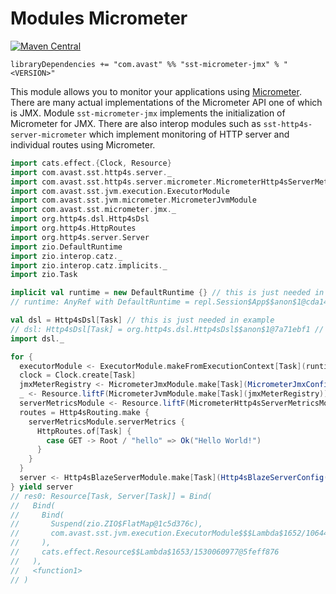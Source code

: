 # Modules Micrometer

[![Maven Central](https://img.shields.io/maven-central/v/com.avast/sst-micrometer-jmx_2.12)](https://repo1.maven.org/maven2/com/avast/sst-micrometer-jmx_2.12/)

`libraryDependencies += "com.avast" %% "sst-micrometer-jmx" % "<VERSION>"`

This module allows you to monitor your applications using [Micrometer](https://micrometer.io). There are many actual implementations of
the Micrometer API one of which is JMX. Module `sst-micrometer-jmx` implements the initialization of Micrometer for JMX. There are also
interop modules such as `sst-http4s-server-micrometer` which implement monitoring of HTTP server and individual routes using Micrometer.

```scala
import cats.effect.{Clock, Resource}
import com.avast.sst.http4s.server._
import com.avast.sst.http4s.server.micrometer.MicrometerHttp4sServerMetricsModule
import com.avast.sst.jvm.execution.ExecutorModule
import com.avast.sst.jvm.micrometer.MicrometerJvmModule
import com.avast.sst.micrometer.jmx._
import org.http4s.dsl.Http4sDsl
import org.http4s.HttpRoutes
import org.http4s.server.Server
import zio.DefaultRuntime
import zio.interop.catz._
import zio.interop.catz.implicits._
import zio.Task

implicit val runtime = new DefaultRuntime {} // this is just needed in example
// runtime: AnyRef with DefaultRuntime = repl.Session$App$$anon$1@cda144a // this is just needed in example

val dsl = Http4sDsl[Task] // this is just needed in example
// dsl: Http4sDsl[Task] = org.http4s.dsl.Http4sDsl$$anon$1@7a71ebf1 // this is just needed in example
import dsl._

for {
  executorModule <- ExecutorModule.makeFromExecutionContext[Task](runtime.Platform.executor.asEC)
  clock = Clock.create[Task]
  jmxMeterRegistry <- MicrometerJmxModule.make[Task](MicrometerJmxConfig("com.avast"))
  _ <- Resource.liftF(MicrometerJvmModule.make[Task](jmxMeterRegistry))
  serverMetricsModule <- Resource.liftF(MicrometerHttp4sServerMetricsModule.make[Task](jmxMeterRegistry, clock))
  routes = Http4sRouting.make {
    serverMetricsModule.serverMetrics {
      HttpRoutes.of[Task] {
        case GET -> Root / "hello" => Ok("Hello World!")
      }
    } 
  }
  server <- Http4sBlazeServerModule.make[Task](Http4sBlazeServerConfig("127.0.0.1", 0), routes, executorModule.executionContext)
} yield server
// res0: Resource[Task, Server[Task]] = Bind(
//   Bind(
//     Bind(
//       Suspend(zio.ZIO$FlatMap@1c5d376c),
//       com.avast.sst.jvm.execution.ExecutorModule$$$Lambda$1652/1064414847@51c6e775
//     ),
//     cats.effect.Resource$$Lambda$1653/1530060977@5feff876
//   ),
//   <function1>
// )
```

